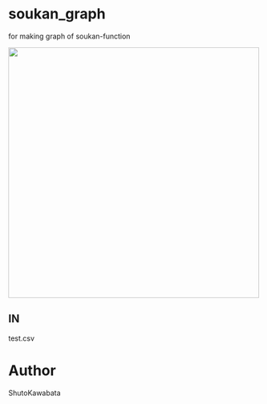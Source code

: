 # soukan_graph
for making  graph of soukan-function


<img src="https://github.com/shutokawabata0723/soukan_graph/blob/master/graph_soukan.png" width="500px">

## IN
test.csv

# Author
ShutoKawabata
